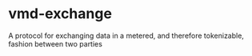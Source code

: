 # vmd-exchange
A protocol for exchanging data in a metered, and therefore tokenizable, fashion between two parties
